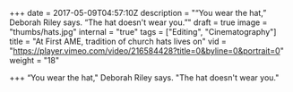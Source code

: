 +++
date = 2017-05-09T04:57:10Z
description = "“You wear the hat,” Deborah Riley says. “The hat doesn't wear you.”"
draft = true
image = "thumbs/hats.jpg"
internal = "true"
tags = ["Editing", "Cinematography"]
title = "At First AME, tradition of church hats lives on"
vid = "https://player.vimeo.com/video/216584428?title=0&byline=0&portrait=0"
weight = "18"

+++
“You wear the hat," Deborah Riley says. "The hat doesn't wear you."
